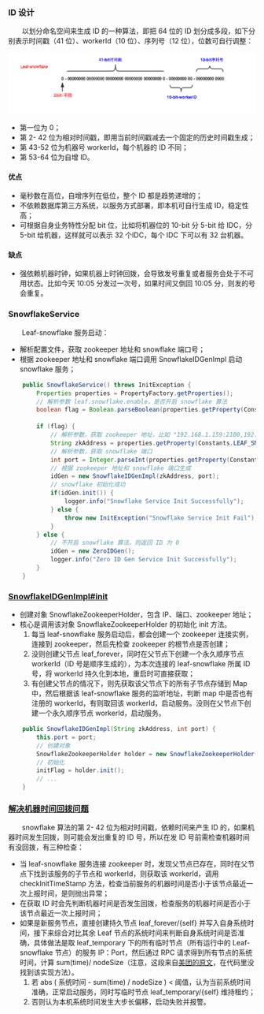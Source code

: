 
### ID 设计
　　以划分命名空间来生成 ID 的一种算法，即把 64 位的 ID 划分成多段，如下分别表示时间戳（41 位）、workerId（10 位）、序列号（12 位），位数可自行调整：

![avatar](photo_1.png)

- 第一位为 0；
- 第 2- 42 位为相对时间戳，即用当前时间戳减去一个固定的历史时间戳生成；
- 第 43-52 位为机器号 workerId，每个机器的 ID 不同；
- 第 53-64 位为自增 ID。

#### 优点

- 毫秒数在高位，自增序列在低位，整个 ID 都是趋势递增的；
- 不依赖数据库第三方系统，以服务方式部署，即本机可自行生成 ID，稳定性高；
- 可根据自身业务特性分配 bit 位，比如将机器位的 10-bit 分 5-bit 给 IDC，分 5-bit 给机器，这样就可以表示 32 个IDC，每个 IDC 下可以有 32 台机器。

#### 缺点

- 强依赖机器时钟，如果机器上时钟回拨，会导致发号重复或者服务会处于不可用状态。比如今天 10:05 分发过一次号，如果时间又倒回 10:05 分，则发的号会重复。

### SnowflakeService
　　Leaf-snowflake 服务启动：

- 解析配置文件，获取 zookeeper 地址和 snowflake 端口号；
- 根据 zookeeper 地址和 snowflake 端口调用 SnowflakeIDGenImpl 启动 snowflake 服务；

```java
    public SnowflakeService() throws InitException {
        Properties properties = PropertyFactory.getProperties();
        // 解析参数 leaf.snowflake.enable，是否开启 snowflake 算法
        boolean flag = Boolean.parseBoolean(properties.getProperty(Constants.LEAF_SNOWFLAKE_ENABLE, "true"));

        if (flag) {
            // 解析参数，获取 zookeeper 地址，比如 "192.168.1.159:2100,192.168.1.159:2101,192.168.1.159:2102"
            String zkAddress = properties.getProperty(Constants.LEAF_SNOWFLAKE_ZK_ADDRESS);
            // 解析参数，获取 snowflake 端口
            int port = Integer.parseInt(properties.getProperty(Constants.LEAF_SNOWFLAKE_PORT));
            // 根据 zookeeper 地址和 snowflake 端口生成
            idGen = new SnowflakeIDGenImpl(zkAddress, port);
            // snowflake 初始化成功
            if(idGen.init()) {
                logger.info("Snowflake Service Init Successfully");
            } else {
                throw new InitException("Snowflake Service Init Fail");
            }
        } else {
            // 不开启 snowflake 算法，则返回 ID 为 0
            idGen = new ZeroIDGen();
            logger.info("Zero ID Gen Service Init Successfully");
        }
    }
```

### [SnowflakeIDGenImpl#init](https://github.com/martin-1992/Leaf/blob/master/notes/snowflake/SnowflakeZookeeperHolder%23init.md)

- 创建对象 SnowflakeZookeeperHolder，包含 IP、端口、zookeeper 地址；
- 核心是调用该对象 SnowflakeZookeeperHolder 的初始化 init 方法。
    1. 每当 leaf-snowflake 服务启动后，都会创建一个 zookeeper 连接实例，连接到 zookeeper，然后先检查 zookeeper 的根节点是否创建；
    2. 没则创建父节点 leaf_forever，同时在父节点下创建一个永久顺序节点 workerId（ID 号是顺序生成的），为本次连接的 leaf-snowflake 所属 ID 号，将 workerId 持久化到本地，重启时可直接获取；
    3. 有创建父节点的情况下，则先获取该父节点下的所有子节点存储到 Map 中，然后根据该 leaf-snowflake 服务的监听地址，判断 map 中是否也有注册的 workerId，有则取回该 workerId，启动服务。没则在父节点下创建一个永久顺序节点 workerId，启动服务。

```java
    public SnowflakeIDGenImpl(String zkAddress, int port) {
        this.port = port;
        // 创建对象
        SnowflakeZookeeperHolder holder = new SnowflakeZookeeperHolder(Utils.getIp(), String.valueOf(port), zkAddress);
        // 初始化
        initFlag = holder.init();
        // ...
    }
```

### [解决机器时间回拨问题](https://github.com/martin-1992/Leaf/blob/master/notes/snowflake/%E8%A7%A3%E5%86%B3%E6%9C%BA%E5%99%A8%E6%97%B6%E9%97%B4%E5%9B%9E%E6%8B%A8%E9%97%AE%E9%A2%98.md)
　　snowflake 算法的第 2- 42 位为相对时间戳，依赖时间来产生 ID 的，如果机器时间发生回拨，则可能会发出重复的 ID 号，所以在发 ID 号前需检查机器时间有没回拨，有三种检查：

- 当 leaf-snowflake 服务连接 zookeeper 时，发现父节点已存在，同时在父节点下找到该服务的子节点和 workerId，则获取该 workerId，调用 checkInitTimeStamp 方法，检查当前服务的机器时间是否小于该节点最近一次上报时间，是则抛出异常；
- 在获取 ID 时会先判断机器时间是否发生回拨，检查服务的机器时间是否小于该节点最近一次上报时间；
- 如果是新服务节点，直接创建持久节点 leaf_forever/{self} 并写入自身系统时间，接下来综合对比其余 Leaf 节点的系统时间来判断自身系统时间是否准确，具体做法是取 leaf_temporary 下的所有临时节点（所有运行中的 Leaf-snowflake 节点）的服务 IP：Port，然后通过 RPC 请求得到所有节点的系统时间，计算 sum(time)/ nodeSize（注意，这段来自[美团的原文](https://tech.meituan.com/2017/04/21/mt-leaf.html)，在代码里没找到该实现方法）。
    1. 若 abs ( 系统时间 - sum(time) / nodeSize ) < 阈值，认为当前系统时间准确，正常启动服务，同时写临时节点 leaf_temporary/{self} 维持租约；
    2. 否则认为本机系统时间发生大步长偏移，启动失败并报警。
